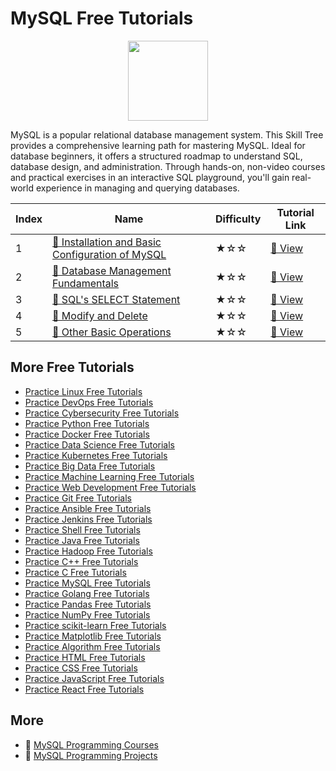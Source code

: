 # MySQL Free Tutorials

<div align="center">
<img width="128px" src="https://file.labex.io/path/amNAVWgtDX5M.png">
</div>

MySQL is a popular relational database management system. This Skill Tree provides a comprehensive learning path for mastering MySQL. Ideal for database beginners, it offers a structured roadmap to understand SQL, database design, and administration. Through hands-on, non-video courses and practical exercises in an interactive SQL playground, you'll gain real-world experience in managing and querying databases.

|   Index | Name                                                                                                                                     | Difficulty   | Tutorial Link                                                                                   |
|---------|------------------------------------------------------------------------------------------------------------------------------------------|--------------|-------------------------------------------------------------------------------------------------|
|       1 | [📖 Installation and Basic Configuration of MySQL](https://labex.io/tutorials/linux-installation-and-basic-configuration-of-mysql-391538) | ★☆☆          | [🔗 View](https://labex.io/tutorials/linux-installation-and-basic-configuration-of-mysql-391538) |
|       2 | [📖 Database Management Fundamentals](https://labex.io/tutorials/mysql-database-management-fundamentals-391537)                           | ★☆☆          | [🔗 View](https://labex.io/tutorials/mysql-database-management-fundamentals-391537)              |
|       3 | [📖 SQL's SELECT Statement](https://labex.io/tutorials/mysql-sql-s-select-statement-391541)                                               | ★☆☆          | [🔗 View](https://labex.io/tutorials/mysql-sql-s-select-statement-391541)                        |
|       4 | [📖 Modify and Delete](https://labex.io/tutorials/mysql-modify-and-delete-391539)                                                         | ★☆☆          | [🔗 View](https://labex.io/tutorials/mysql-modify-and-delete-391539)                             |
|       5 | [📖 Other Basic Operations](https://labex.io/tutorials/linux-other-basic-operations-391540)                                               | ★☆☆          | [🔗 View](https://labex.io/tutorials/linux-other-basic-operations-391540)                        |

## More Free Tutorials

- [Practice Linux Free Tutorials](https://github.com/labex-labs/linux-free-tutorials)
- [Practice DevOps Free Tutorials](https://github.com/labex-labs/devops-free-tutorials)
- [Practice Cybersecurity Free Tutorials](https://github.com/labex-labs/cybersecurity-free-tutorials)
- [Practice Python Free Tutorials](https://github.com/labex-labs/python-free-tutorials)
- [Practice Docker Free Tutorials](https://github.com/labex-labs/docker-free-tutorials)
- [Practice Data Science Free Tutorials](https://github.com/labex-labs/data-science-free-tutorials)
- [Practice Kubernetes Free Tutorials](https://github.com/labex-labs/kubernetes-free-tutorials)
- [Practice Big Data Free Tutorials](https://github.com/labex-labs/bigdata-free-tutorials)
- [Practice Machine Learning Free Tutorials](https://github.com/labex-labs/ml-free-tutorials)
- [Practice Web Development Free Tutorials](https://github.com/labex-labs/web-development-free-tutorials)
- [Practice Git Free Tutorials](https://github.com/labex-labs/git-free-tutorials)
- [Practice Ansible Free Tutorials](https://github.com/labex-labs/ansible-free-tutorials)
- [Practice Jenkins Free Tutorials](https://github.com/labex-labs/jenkins-free-tutorials)
- [Practice Shell Free Tutorials](https://github.com/labex-labs/shell-free-tutorials)
- [Practice Java Free Tutorials](https://github.com/labex-labs/java-free-tutorials)
- [Practice Hadoop Free Tutorials](https://github.com/labex-labs/hadoop-free-tutorials)
- [Practice C++ Free Tutorials](https://github.com/labex-labs/cpp-free-tutorials)
- [Practice C Free Tutorials](https://github.com/labex-labs/c-free-tutorials)
- [Practice MySQL Free Tutorials](https://github.com/labex-labs/mysql-free-tutorials)
- [Practice Golang Free Tutorials](https://github.com/labex-labs/go-free-tutorials)
- [Practice Pandas Free Tutorials](https://github.com/labex-labs/pandas-free-tutorials)
- [Practice NumPy Free Tutorials](https://github.com/labex-labs/numpy-free-tutorials)
- [Practice scikit-learn Free Tutorials](https://github.com/labex-labs/sklearn-free-tutorials)
- [Practice Matplotlib Free Tutorials](https://github.com/labex-labs/matplotlib-free-tutorials)
- [Practice Algorithm Free Tutorials](https://github.com/labex-labs/algorithm-free-tutorials)
- [Practice HTML Free Tutorials](https://github.com/labex-labs/html-free-tutorials)
- [Practice CSS Free Tutorials](https://github.com/labex-labs/css-free-tutorials)
- [Practice JavaScript Free Tutorials](https://github.com/labex-labs/javascript-free-tutorials)
- [Practice React Free Tutorials](https://github.com/labex-labs/react-free-tutorials)


## More

- 🔗 [MySQL Programming Courses](https://github.com/labex-labs/awesome-programming-courses)
- 🔗 [MySQL Programming Projects](https://github.com/labex-labs/awesome-programming-projects)

